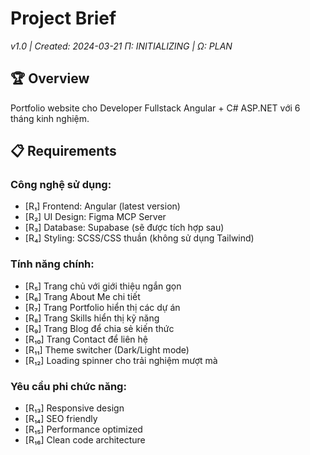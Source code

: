 # Project Brief

_v1.0 | Created: 2024-03-21_
_Π: INITIALIZING | Ω: PLAN_

## 🏆 Overview

Portfolio website cho Developer Fullstack Angular + C# ASP.NET với 6 tháng kinh nghiệm.

## 📋 Requirements

### Công nghệ sử dụng:

- [R₁] Frontend: Angular (latest version)
- [R₂] UI Design: Figma MCP Server
- [R₃] Database: Supabase (sẽ được tích hợp sau)
- [R₄] Styling: SCSS/CSS thuần (không sử dụng Tailwind)

### Tính năng chính:

- [R₅] Trang chủ với giới thiệu ngắn gọn
- [R₆] Trang About Me chi tiết
- [R₇] Trang Portfolio hiển thị các dự án
- [R₈] Trang Skills hiển thị kỹ năng
- [R₉] Trang Blog để chia sẻ kiến thức
- [R₁₀] Trang Contact để liên hệ
- [R₁₁] Theme switcher (Dark/Light mode)
- [R₁₂] Loading spinner cho trải nghiệm mượt mà

### Yêu cầu phi chức năng:

- [R₁₃] Responsive design
- [R₁₄] SEO friendly
- [R₁₅] Performance optimized
- [R₁₆] Clean code architecture
